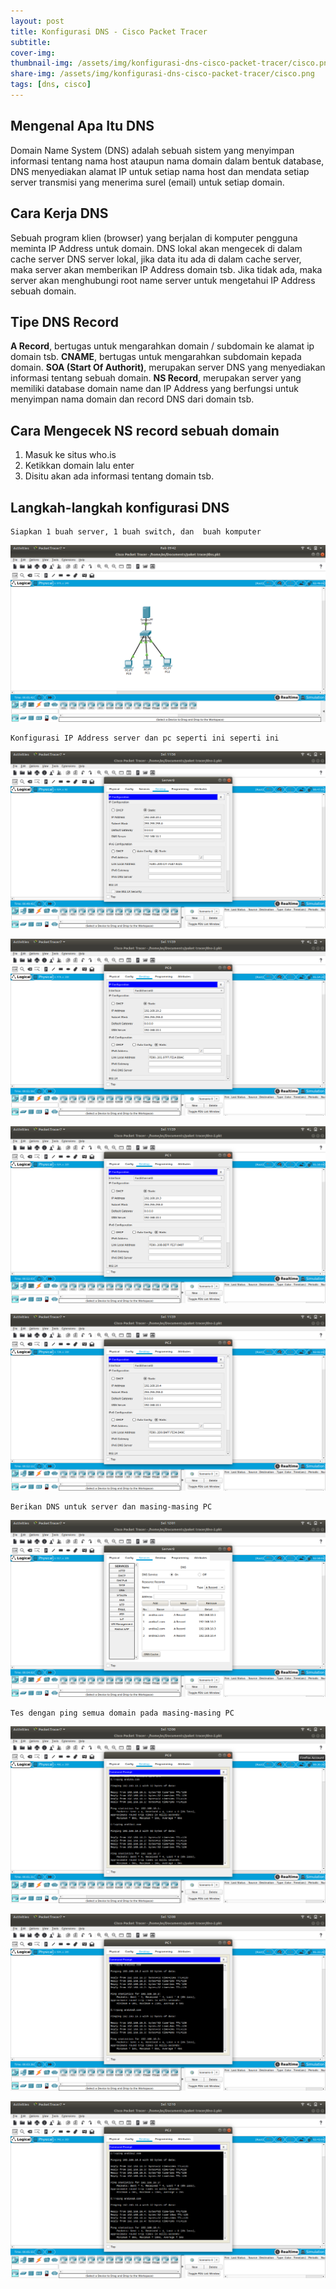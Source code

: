 ```yaml
---
layout: post
title: Konfigurasi DNS - Cisco Packet Tracer
subtitle: 
cover-img: 
thumbnail-img: /assets/img/konfigurasi-dns-cisco-packet-tracer/cisco.png
share-img: /assets/img/konfigurasi-dns-cisco-packet-tracer/cisco.png
tags: [dns, cisco]
---
```


## Mengenal Apa Itu DNS

Domain Name System (DNS) adalah sebuah sistem yang menyimpan informasi tentang nama host ataupun nama domain dalam bentuk database,
DNS menyediakan alamat IP untuk setiap nama host dan mendata setiap server transmisi yang menerima surel (email) untuk setiap domain.

## Cara Kerja DNS
Sebuah program klien (browser) yang berjalan di komputer pengguna meminta IP Address untuk domain.
DNS lokal akan mengecek di dalam cache server DNS server lokal, jika data itu ada di dalam cache server, maka server akan memberikan IP Address domain tsb.
Jika tidak ada, maka server akan menghubungi root name server untuk mengetahui IP Address sebuah domain.

## Tipe DNS Record
**A Record**, bertugas untuk mengarahkan domain / subdomain ke alamat ip domain tsb.
**CNAME**, bertugas untuk mengarahkan subdomain kepada domain.
**SOA (Start Of Authorit)**, merupakan server DNS yang menyediakan informasi tentang sebuah domain.
**NS Record**, merupakan server yang memiliki database domain name dan IP Address yang berfungsi untuk menyimpan nama domain dan record DNS dari domain tsb.

## Cara Mengecek NS record sebuah domain

1. Masuk ke situs who.is
2. Ketikkan domain lalu enter
3. Disitu akan ada informasi tentang domain tsb.

## Langkah-langkah konfigurasi DNS

~~~
Siapkan 1 buah server, 1 buah switch, dan  buah komputer
~~~

![cisco-dns-1](/assets/img/konfigurasi-dns-cisco-packet-tracer/cisco-dns-1.png)

~~~
Konfigurasi IP Address server dan pc seperti ini seperti ini
~~~

![cisco-dns-2](/assets/img/konfigurasi-dns-cisco-packet-tracer/cisco-dns-2.png)

![cisco-dns-3](/assets/img/konfigurasi-dns-cisco-packet-tracer/cisco-dns-3.png)

![cisco-dns-4](/assets/img/konfigurasi-dns-cisco-packet-tracer/cisco-dns-4.png)

![cisco-dns-5](/assets/img/konfigurasi-dns-cisco-packet-tracer/cisco-dns-5.png)

~~~
Berikan DNS untuk server dan masing-masing PC
~~~

![cisco-dns-6](/assets/img/konfigurasi-dns-cisco-packet-tracer/cisco-dns-6.png)

~~~
Tes dengan ping semua domain pada masing-masing PC
~~~

![cisco-dns-7](/assets/img/konfigurasi-dns-cisco-packet-tracer/cisco-dns-7.png)

![cisco-dns-8](/assets/img/konfigurasi-dns-cisco-packet-tracer/cisco-dns-8.png)

![cisco-dns-9](/assets/img/konfigurasi-dns-cisco-packet-tracer/cisco-dns-9.png)
